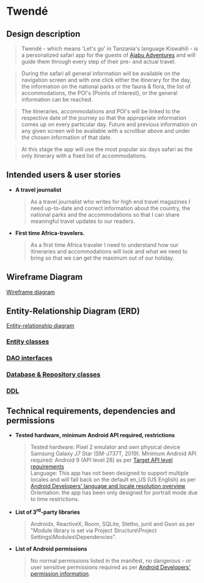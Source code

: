 # Twendé

## Design description

>Twendé - which means 'Let's go' in Tanzania's language Kiswahili - is a personalized safari app
for the guests of [Ajabu Adventures](https://ajabu-adventures.com/) and will guide them through 
every step of their pre- and actual travel.

>During the safari all general information will be available on the navigation screen and with one 
click either the itinerary for the day, the information on the national parks or the fauna & flora, 
the list of accommodations, the POI's (Points of Interest), or the general information can be 
reached.

>The itineraries, accommodations and POI's will be linked to the respective date of the journey so
that the appropriate information comes up on every particular day. Future and previous information 
on any given screen will be available with a scrollbar above and under the chosen information of
that date.

>At this stage the app will use the most popular six days safari as the only itinerary with a fixed 
list of accommodations. 

## Intended users & user stories

   * **A travel journalist**
        >  As a travel journalist who writes for high end travel magazines I need up-to-date and
           correct information about the country, the national parks and the accommodations so that
           I can share meaningful travel updates to our readers.  
        
   * **First time Africa-travelers.**
        > As a first time Africa traveler I need to understand how our itineraries and 
          accommodations will look and what we need to bring so that we can get the maximum 
          out of our holiday.

        
## Wireframe Diagram      
        
   [Wireframe diagram](wireframe.md)
     
## Entity-Relationship Diagram (ERD)

   [Entity-relationship diagram](erd.md)
     

                                                                                                 
### [Entity classes](https://github.com/jangevaert-design/personalized-safari-app/tree/master/app/src/main/java/edu/cnm/deepdive/personalizedsafariapp/model/entity)
        
### [DAO interfaces](https://github.com/jangevaert-design/personalized-safari-app/tree/master/app/src/main/java/edu/cnm/deepdive/personalizedsafariapp/model/dao)
   
### [Database & Repository classes](https://github.com/jangevaert-design/personalized-safari-app/tree/master/app/src/main/java/edu/cnm/deepdive/personalizedsafariapp/model/service) 

### [DDL](https://github.com/jangevaert-design/personalized-safari-app/tree/master/docs/sql)                                                                                             
                                                                                                 
## Technical requirements, dependencies and permissions

   * **Tested hardware, minimum Android API required, restrictions**
        >Tested hardware: Pixel 2 emulator and own physical device Samsung Galaxy J7 Star
         (SM-J737T, 2019).
        >Minimum Android API required: Android 9 (API level 28) as per [Target API level 
         requirements](https://support.google.com/googleplay/android-developer/answer/113469#targetsdk)  
        >Language: This app has not been designed to support multiple locales and will fall back on
         the default en_US (US English) as per [Android Developers' language and locale resolution
         overview](https://developer.android.com/guide/topics/resources/multilingual-support)  
        >Orientation: the app has been only designed for portrait mode due to time restrictions.
                              
   * **List of 3<sup>rd</sup>-party libraries**
        >Androidx, ReactiveX, Room, SQLite, Stetho, junit and Gson as per "Module library is set via 
         Project Structure\Project Settings\Modules\Dependencies".
      
   * **List of Android permissions**
        >No normal permissions listed in the manifest, no dangerous - or user sensitive permissions
         required as per [Android Developers' permission information](https://developer.android.com/guide/topics/permissions/overview).                                                  
